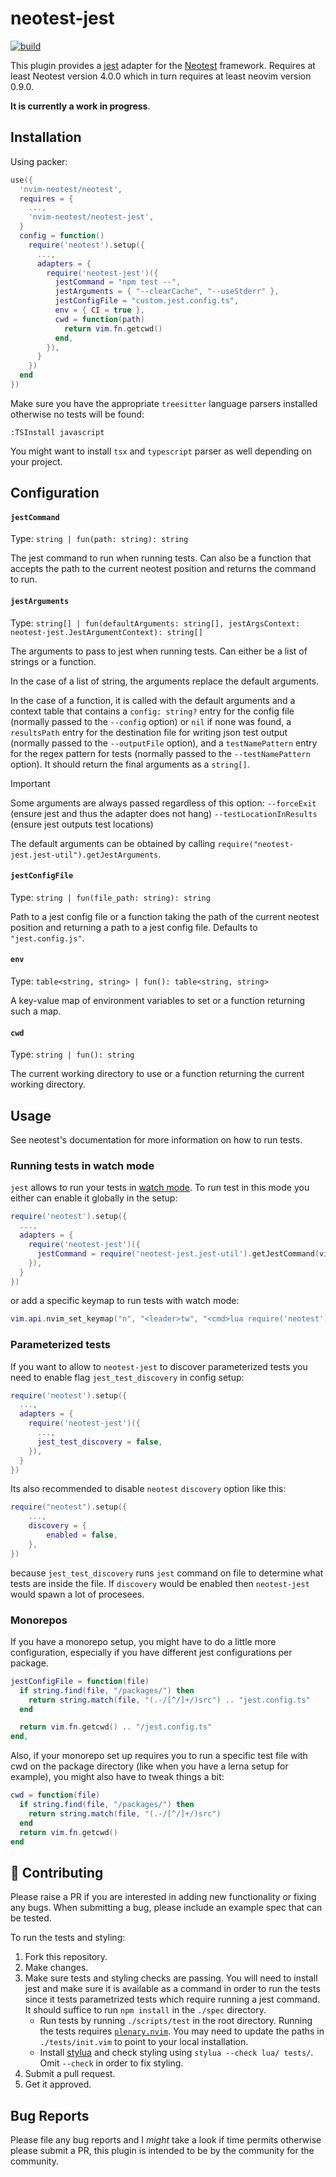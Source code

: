 # neotest-jest

[![build](https://github.com/haydenmeade/neotest-jest/actions/workflows/workflow.yaml/badge.svg)](https://github.com/haydenmeade/neotest-jest/actions/workflows/workflow.yaml)

This plugin provides a [jest](https://github.com/jestjs/jest) adapter for the [Neotest](https://github.com/rcarriga/neotest) framework.
Requires at least Neotest version 4.0.0 which in turn requires at least neovim version 0.9.0.

**It is currently a work in progress**.

## Installation

Using packer:

```lua
use({
  'nvim-neotest/neotest',
  requires = {
    ...,
    'nvim-neotest/neotest-jest',
  }
  config = function()
    require('neotest').setup({
      ...,
      adapters = {
        require('neotest-jest')({
          jestCommand = "npm test --",
          jestArguments = { "--clearCache", "--useStderr" },
          jestConfigFile = "custom.jest.config.ts",
          env = { CI = true },
          cwd = function(path)
            return vim.fn.getcwd()
          end,
        }),
      }
    })
  end
})
```

Make sure you have the appropriate `treesitter` language parsers installed otherwise no tests will be found:

```
:TSInstall javascript
```
You might want to install `tsx` and `typescript` parser as well depending on your project.

## Configuration

#### `jestCommand`

Type: `string | fun(path: string): string`

The jest command to run when running tests. Can also be a function that accepts
the path to the current neotest position and returns the command to run.

#### `jestArguments`

Type: `string[] | fun(defaultArguments: string[], jestArgsContext: neotest-jest.JestArgumentContext): string[]`

The arguments to pass to jest when running tests. Can either be a list of
strings or a function.

In the case of a list of string, the arguments replace the default arguments.

In the case of a function, it is called with the default arguments and a context
table that contains a `config: string?` entry for the config file (normally
passed to the `--config` option) or `nil` if none was found, a `resultsPath`
entry for the destination file for writing json test output (normally passed to
the `--outputFile` option), and a `testNamePattern` entry for the regex pattern
for tests (normally passed to the `--testNamePattern` option). It should return
the final arguments as a `string[]`.

> [!IMPORTANT]  
> Some arguments are always passed regardless of this option:
> `--forceExit` (ensure jest and thus the adapter does not hang)
> `--testLocationInResults` (ensure jest outputs test locations)

The default arguments can be obtained by calling `require("neotest-jest.jest-util").getJestArguments`.

#### `jestConfigFile`

Type: `string | fun(file_path: string): string`

Path to a jest config file or a function taking the path of the current neotest
position and returning a path to a jest config file. Defaults to
`"jest.config.js"`.

#### `env`

Type: `table<string, string> | fun(): table<string, string>`

A key-value map of environment variables to set or a function returning such a map.

#### `cwd`

Type: `string | fun(): string`

The current working directory to use or a function returning the current working
directory.

## Usage

See neotest's documentation for more information on how to run tests.

### Running tests in watch mode

`jest` allows to run your tests in [watch mode](https://jestjs.io/docs/cli#--watch).
To run test in this mode you either can enable it globally in the setup:

```lua
require('neotest').setup({
  ...,
  adapters = {
    require('neotest-jest')({
      jestCommand = require('neotest-jest.jest-util').getJestCommand(vim.fn.expand '%:p:h') .. ' --watch',
    }),
  }
})
```

or add a specific keymap to run tests with watch mode:

```lua
vim.api.nvim_set_keymap("n", "<leader>tw", "<cmd>lua require('neotest').run.run({ jestCommand = 'jest --watch ' })<cr>", {})
```

### Parameterized tests

If you want to allow to `neotest-jest` to discover parameterized tests you need to enable flag
`jest_test_discovery` in config setup:
```lua
require('neotest').setup({
  ...,
  adapters = {
    require('neotest-jest')({
      ...,
      jest_test_discovery = false,
    }),
  }
})
```
Its also recommended to disable `neotest` `discovery` option like this:
```lua
require("neotest").setup({
	...,
	discovery = {
		enabled = false,
	},
})
```
because `jest_test_discovery` runs `jest` command on file to determine
what tests are inside the file. If `discovery` would be enabled then `neotest-jest`
would spawn a lot of procesees.

### Monorepos
If you have a monorepo setup, you might have to do a little more configuration, especially if
you have different jest configurations per package.

```lua
jestConfigFile = function(file)
  if string.find(file, "/packages/") then
    return string.match(file, "(.-/[^/]+/)src") .. "jest.config.ts"
  end

  return vim.fn.getcwd() .. "/jest.config.ts"
end,
```

Also, if your monorepo set up requires you to run a specific test file with cwd on the package
directory (like when you have a lerna setup for example), you might also have to tweak things a
bit:

```lua
cwd = function(file)
  if string.find(file, "/packages/") then
    return string.match(file, "(.-/[^/]+/)src")
  end
  return vim.fn.getcwd()
end
```

## :gift: Contributing

Please raise a PR if you are interested in adding new functionality or fixing any bugs. When submitting a bug, please include an example spec that can be tested.

To run the tests and styling:

1. Fork this repository.
2. Make changes.
3. Make sure tests and styling checks are passing. You will need to install jest
   and make sure it is available as a command in order to run the tests since it
   tests parametrized tests which require running a jest command. It should
   suffice to run `npm install` in the `./spec` directory.
   * Run tests by running `./scripts/test` in the root directory. Running the tests requires [`plenary.nvim`](https://github.com/nvim-lua/plenary.nvim). You may need to update the paths in `./tests/init.vim` to point to your local installation.
   * Install [stylua](https://github.com/JohnnyMorganz/StyLua) and check styling using `stylua --check lua/ tests/`. Omit `--check` in order to fix styling.
4. Submit a pull request.
5. Get it approved.

## Bug Reports

Please file any bug reports and I _might_ take a look if time permits otherwise please submit a PR, this plugin is intended to be by the community for the community.
